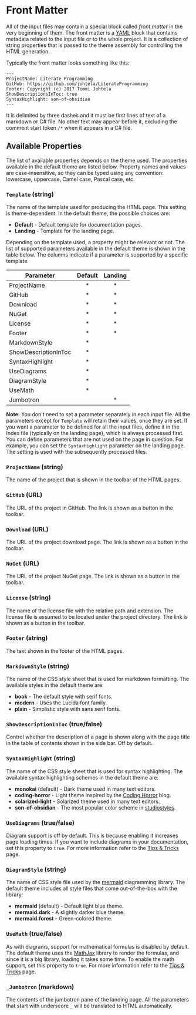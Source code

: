 ﻿# Front Matter

All of the input files may contain a special block called _front matter_ 
in the very beginning of them. The front matter is a [YAML](http://yaml.org/)
block that contains metadata related to the input file or to the whole project.
It is a collection of string properties that is passed to the theme assembly 
for controlling the HTML generation.

Typically the front matter looks something like this:

    ---
    ProjectName: Literate Programming
    GitHub: https://github.com/johtela/LiterateProgramming
    Footer: Copyright (c) 2017 Tommi Johtela
    ShowDescriptionsInToc: true
    SyntaxHighlight: son-of-obsidian
    ---

It is delimited by three dashes and it must be first lines of text of a 
markdown or C# file. No other text may appear before it, excluding the comment 
start token `/*` when it appears in a C# file.

## Available Properties

The list of available properties depends on the theme used. The properties 
available in the default theme are listed below. Property names and values 
are case-insensitive, so they can be typed using any convention: lowercase, 
uppercase, Camel case, Pascal case, etc.

### `Template` (string)

The name of the template used for producing the HTML page. This setting
is theme-dependent. In the default theme, the possible choices are:
* **Default** - Default template for documentation pages.
* **Landing** - Template for the landing page.

Depending on the template used, a property might be relevant or not. The list 
of supported parameters available in the default theme is shown in the table 
below. The columns indicate if a parameter is supported by a specific template.

| Parameter             | Default   | Landing  |
| --------------------- |:---------:|:--------:|
| ProjectName           |     *     |     *    |
| GitHub                |     *     |     *    |
| Download              |     *     |     *    |
| NuGet                 |     *     |     *    |
| License               |     *     |     *    |
| Footer                |     *     |     *    |
| MarkdownStyle         |     *     |          |
| ShowDescriptionInToc  |     *     |          |
| SyntaxHighlight       |     *     |          |
| UseDiagrams           |     *     |          |
| DiagramStyle          |     *     |          |
| UseMath               |     *     |          |
| Jumbotron             |           |     *    |

**Note:** You don't need to set a parameter separately in each input file. All
the parameters except for `Template` will retain their values, once they are set.
If you want a parameter to be defined for all the input files, define it in the 
Index file (typically on the landing page), which is always processed first. You 
can define parameters that are not used on the page in question. For example, 
you can set the `SyntaxHighlight` parameter on the landing page. The setting is 
used with the subsequently processed files.

### `ProjectName` (string)

The name of the project that is shown in the toolbar of the HTML pages.

### `GitHub` (URL)

The URL of the project in GitHub. The link is shown as a button in the toolbar.

### `Download` (URL)

The URL of the project download page. The link is shown as a button in the 
toolbar.

### `NuGet` (URL)

The URL of the project NuGet page. The link is shown as a button in the 
toolbar.

### `License` (string)

The name of the license file with the relative path and extension. The license 
file is assumed to be located under the project directory. The link is shown as 
a button in the toolbar.

### `Footer` (string)

The text shown in the footer of the HTML pages.

### `MarkdownStyle` (string)

The name of the CSS style sheet that is used for markdown formatting. 
The available styles in the default theme are:
* **book** - The default style with serif fonts.
* **modern** - Uses the Lucida font family.
* **plain** - Simplistic style with sans serif fonts.

### `ShowDescriptionInToc` (true/false)

Control whether the description of a page is shown along with the page 
title in the table of contents shown in the side bar. Off by default.

### `SyntaxHighlight` (string)

The name of the CSS style sheet that is used for syntax highlighting. 
The available syntax highlighting schemes in the default theme are:

* **monokai** (default) - Dark theme used in many text editors. 
* **coding-horror** - Light theme inspired by the 
  [Coding Horror](https://blog.codinghorror.com/) blog.
* **solarized-light** - Solarized theme used in many text editors.
* **son-of-obsidian** - The most popular color scheme in 
  [studiostyles](https://studiostyl.es/).

### `UseDiagrams` (true/false)

Diagram support is off by default. This is because enabling it increases page 
loading times. If you want to include diagrams in your documentation, set this 
property to `true`. For more information refer to the
[Tips & Tricks](TipsAndTricks.html) page.

### `DiagramStyle` (string)

The name of CSS style file used by the [mermaid](http://knsv.github.io/mermaid/)
diagramming library. The default theme includes all style files that
come out-of-the-box with the library:

* **mermaid** (default) - Default light blue theme.
* **mermaid.dark** - A slightly darker blue theme.
* **mermaid.forest** - Green-colored theme.

### `UseMath` (true/false)

As with diagrams, support for mathematical formulas is disabled by default. The 
default theme uses the [MathJax](https://www.mathjax.org/) library to render
the formulas, and since it is a big library, loading it takes some time. To 
enable the math support, set this property to `true`. For more information refer 
to the [Tips & Tricks](TipsAndTricks.html) page.

### `_Jumbotron` (markdown)
The contents of the jumbotron pane of the landing page. All the parameters 
that start with underscore `_` will be translated to HTML automatically.
